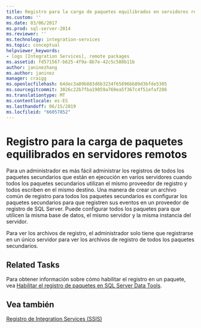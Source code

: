 ```yaml
---
title: Registro para la carga de paquetes equilibrados en servidores remotos | Microsoft Docs
ms.custom: ''
ms.date: 03/06/2017
ms.prod: sql-server-2014
ms.reviewer: ''
ms.technology: integration-services
ms.topic: conceptual
helpviewer_keywords:
- logs [Integration Services], remote packages
ms.assetid: fd571567-b625-4f9a-8b7e-42c5c588b11b
author: janinezhang
ms.author: janinez
manager: craigg
ms.openlocfilehash: 64dec3a89b883d6b3234f65896bb89d3bfde5305
ms.sourcegitcommit: 3026c22b7fba19059a769ea5f367c4f51efaf286
ms.translationtype: MT
ms.contentlocale: es-ES
ms.lasthandoff: 06/15/2019
ms.locfileid: "66057852"
---
```

# <a name="logging-for-load-balanced-packages-on-remote-servers"></a>Registro para la carga de paquetes equilibrados en servidores remotos
  Para un administrador es más fácil administrar los registros de todos los paquetes secundarios que están en ejecución en varios servidores cuando todos los paquetes secundarios utilizan el mismo proveedor de registro y todos escriben en el mismo destino. Una manera de crear un archivo común de registro para todos los paquetes secundarios es configurar los paquetes secundarios para que registren sus eventos en un proveedor de registro de SQL Server. Puede configurar todos los paquetes para que utilicen la misma base de datos, el mismo servidor y la misma instancia del servidor.  
  
 Para ver los archivos de registro, el administrador solo tiene que registrarse en un único servidor para ver los archivos de registro de todos los paquetes secundarios.  
  
## <a name="related-tasks"></a>Related Tasks  
 Para obtener información sobre cómo habilitar el registro en un paquete, vea [Habilitar el registro de paquetes en SQL Server Data Tools](../../2014/integration-services/enable-package-logging-in-sql-server-data-tools.md).  
  
## <a name="see-also"></a>Vea también  
 [Registro de Integration Services &#40;SSIS&#41;](performance/integration-services-ssis-logging.md)  
  
  

